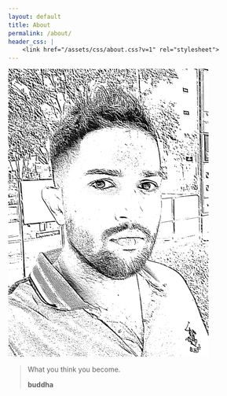 ```yaml
---
layout: default
title: About
permalink: /about/
header_css: |
    <link href="/assets/css/about.css?v=1" rel="stylesheet">
---
```

<div class="about-container">
    <img class="about-me-pic" src="/assets/img/rsz_file_001.png" />
    <div class="about-me-contact">
        <blockquote class="blockquote text-right">
            <p class="mb-0">What you think you become.</p>
            <footer class="quot-1 blockquote-footer"><b>buddha</b></footer>
        </blockquote>
    <div>
</div>
